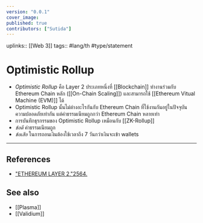 ```yaml
---
version: "0.0.1"
cover_image:
published: true
contributors: ["Sutida"]
---
```

uplinks:: [[Web 3]]
tags:: #lang/th #type/statement

# Optimistic Rollup
- *Optimistic Rollup* คือ Layer 2 ประเภทหนึ่งที่ [[Blockchain]] ทำงานร่วมกับ Ethereum Chain หลัก ([[On-Chain Scaling]]) และสามารถใช้ [[Ethereum Vitual Machine (EVM)]] ได้ 
- Optimistic Rollup นั้นไม่ต่างอะไรกันกับ Ethereum Chain ที่ใช้งานกันอยู่ในปัจจุบัน ความปลอดภัยเท่ากัน แต่ค่าธรรมเนียมถูกกว่า Ethereum Chain หลายเท่า
- การบันทึกธุรกรรมของ Optimistic Rollup เหมือนกับ [[ZK-Rollup]]
- *ข้อดี* ค่าธรรมเนียมถูก 
- *ข้อเสีย* ในการถอนเงินต้องใช้เวลาถึง 7 วันกว่าเงินจะเข้า wallets 

---
## References
- ["ETHEREUM LAYER 2,"2564.](https://academy.bitcoinaddict.org/what-is-ethereum-layer-2/)

## See also
- [[Plasma]]
- [[Validium]]




  
  
  